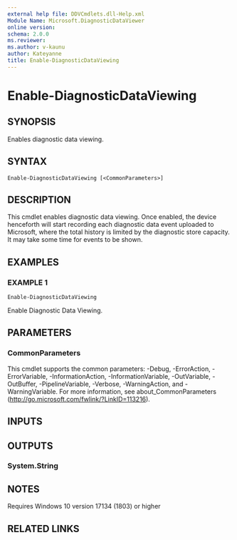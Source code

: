 ```yaml
---
external help file: DDVCmdlets.dll-Help.xml
Module Name: Microsoft.DiagnosticDataViewer
online version:
schema: 2.0.0
ms.reviewer:
ms.author: v-kaunu
author: Kateyanne
title: Enable-DiagnosticDataViewing
---
```


# Enable-DiagnosticDataViewing

## SYNOPSIS
Enables diagnostic data viewing.

## SYNTAX

```
Enable-DiagnosticDataViewing [<CommonParameters>]
```

## DESCRIPTION
This cmdlet enables diagnostic data viewing.
Once enabled, the device henceforth will start recording each diagnostic data event uploaded to Microsoft, where the total history is limited by the diagnostic store capacity.
It may take some time for events to be shown.

## EXAMPLES

### EXAMPLE 1
```
Enable-DiagnosticDataViewing
```

Enable Diagnostic Data Viewing.

## PARAMETERS

### CommonParameters
This cmdlet supports the common parameters: -Debug, -ErrorAction, -ErrorVariable, -InformationAction, -InformationVariable, -OutVariable, -OutBuffer, -PipelineVariable, -Verbose, -WarningAction, and -WarningVariable. For more information, see about_CommonParameters (http://go.microsoft.com/fwlink/?LinkID=113216).

## INPUTS

## OUTPUTS

### System.String
## NOTES
Requires Windows 10 version 17134 (1803) or higher

## RELATED LINKS
